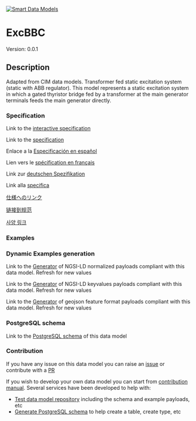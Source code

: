 [![Smart Data Models](https://smartdatamodels.org/wp-content/uploads/2022/01/SmartDataModels_logo.png "Logo")](https://smartdatamodels.org)
# ExcBBC
Version: 0.0.1

## Description 

Adapted from CIM data models. Transformer fed static excitation system (static with ABB regulator). This model represents a static excitation system in which a gated thyristor bridge fed by a transformer at the main generator terminals feeds the main generator directly.
### Specification

Link to the [interactive specification](https://swagger.lab.fiware.org/?url=https://smart-data-models.github.io/dataModel.EnergyCIM/ExcBBC/swagger.yaml)

Link to the [specification](https://github.com/smart-data-models/dataModel.EnergyCIM/blob/master/ExcBBC/doc/spec.md)

Enlace a la [Especificación en español](https://github.com/smart-data-models/dataModel.EnergyCIM/blob/master/ExcBBC/doc/spec_ES.md)

Lien vers le [spécification en français](https://github.com/smart-data-models/dataModel.EnergyCIM/blob/master/ExcBBC/doc/spec_FR.md)

Link zur [deutschen Spezifikation](https://github.com/smart-data-models/dataModel.EnergyCIM/blob/master/ExcBBC/doc/spec_DE.md)

Link alla [specifica](https://github.com/smart-data-models/dataModel.EnergyCIM/blob/master/ExcBBC/doc/spec_IT.md)

[仕様へのリンク](https://github.com/smart-data-models/dataModel.EnergyCIM/blob/master/ExcBBC/doc/spec_JA.md)

[链接到规范](https://github.com/smart-data-models/dataModel.EnergyCIM/blob/master/ExcBBC/doc/spec_ZH.md)

[사양 링크](https://github.com/smart-data-models/dataModel.EnergyCIM/blob/master/ExcBBC/doc/spec_KO.md)
### Examples
### Dynamic Examples generation

Link to the [Generator](https://smartdatamodels.org/extra/ngsi-ld_generator.php?schemaUrl=https://raw.githubusercontent.com/smart-data-models/dataModel.EnergyCIM/master/ExcBBC/schema.json&email=info@smartdatamodels.org) of NGSI-LD normalized payloads compliant with this data model. Refresh for new values

Link to the [Generator](https://smartdatamodels.org/extra/ngsi-ld_generator_keyvalues.php?schemaUrl=https://raw.githubusercontent.com/smart-data-models/dataModel.EnergyCIM/master/ExcBBC/schema.json&email=info@smartdatamodels.org) of NGSI-LD keyvalues payloads compliant with this data model. Refresh for new values

Link to the [Generator](https://smartdatamodels.org/extra/geojson_features_generator.php?schemaUrl=https://raw.githubusercontent.com/smart-data-models/dataModel.EnergyCIM/master/ExcBBC/schema.json&email=info@smartdatamodels.org) of geojson feature format payloads compliant with this data model. Refresh for new values
### PostgreSQL schema

Link to the [PostgreSQL schema](https://github.com/smart-data-models/dataModel.EnergyCIM/blob/master/ExcBBC/schema.sql) of this data model
### Contribution

 If you have any issue on this data model you can raise an [issue](https://github.com/smart-data-models/dataModel.EnergyCIM/issues)  or contribute with a [PR](https://github.com/smart-data-models/dataModel.EnergyCIM/pulls)

 If you wish to develop your own data model you can start from [contribution manual](https://bit.ly/contribution_manual). Several services have been developed to help with: 
 - [Test data model repository](https://smartdatamodels.org/index.php/data-models-contribution-api/) including the schema and example payloads, etc
 - [Generate PostgreSQL schema](https://smartdatamodels.org/index.php/sql-service/) to help create a table, create type, etc